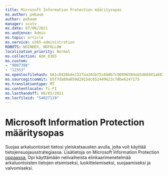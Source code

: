 ```yaml
---
title: Microsoft Information Protection määritysopas
ms.author: pebaum
author: pebaum
manager: scotv
ms.date: 07/09/2021
ms.audience: Admin
ms.topic: article
ms.service: o365-administration
ROBOTS: NOINDEX, NOFOLLOW
localization_priority: Normal
ms.collection: Adm_O365
ms.custom:
- "9007398"
- "12353"
ms.openlocfilehash: b61c8426bde1327aa203bf5c6b0b7c90996584eb5d66941a683e3672654619ac
ms.sourcegitcommit: b5f7da89a650d2915dc652449623c78be6247175
ms.translationtype: MT
ms.contentlocale: fi-FI
ms.lasthandoff: 08/05/2021
ms.locfileid: "54027119"
---
```

# <a name="microsoft-information-protection-setup-guide"></a>Microsoft Information Protection määritysopas

Suojaa arkaluontoiset tietosi yleiskatsausten avulla, joita voit käyttää tietojensuojausstrategiassa. Lisätietoja on Microsoft Information Protection [oppaassa.](https://admin.microsoft.com/adminportal/home#/modernonboarding/mipsetupguide) Opi käyttämään nelivaiheista elinkaarimenetelmää arkaluontoisten tietojen etsimiseksi, luokittelemiseksi, suojaamiseksi ja valvomiseksi.